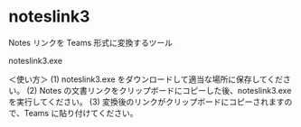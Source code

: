 # noteslink3

Notes リンクを Teams 形式に変換するツール

noteslink3.exe

＜使い方＞
(1) noteslink3.exe をダウンロードして適当な場所に保存してください。
(2) Notes の文書リンクをクリップボードにコピーした後、noteslink3.exe を実行してください。
(3) 変換後のリンクがクリップボードにコピーされますので、Teams に貼り付けてください。
